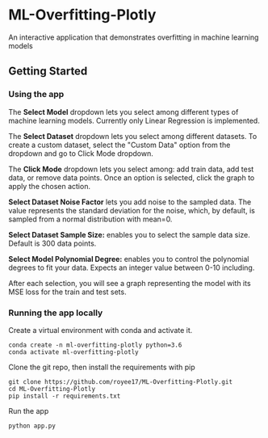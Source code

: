 # ML-Overfitting-Plotly
An interactive application that demonstrates overfitting in machine learning models

## Getting Started

### Using the app

The **Select Model** dropdown lets you select among different types of machine learning models. Currently only Linear Regression is implemented.

The **Select Dataset** dropdown lets you select among different datasets. To create a custom dataset, select the "Custom Data" option from the dropdown and go to Click Mode dropdown. 

The **Click Mode** dropdown lets you select among: add train data, add test data, or remove data points. Once an option is selected, click the graph to apply the chosen action.

**Select Dataset Noise Factor** lets you add noise to the sampled data. The value represents the standard deviation for the noise, which, by default, is sampled from a normal distribution with mean=0.

**Select Dataset Sample Size:** enables you to select the sample data size. Default is 300 data points.

**Select Model Polynomial Degree:** enables you to control the polynomial degrees to fit your data. Expects an integer value between 0-10 including.

After each selection, you will see a graph representing the model with its MSE loss for the train and test sets.

### Running the app locally

Create a virtual environment with conda and activate it.

```
conda create -n ml-overfitting-plotly python=3.6
conda activate ml-overfitting-plotly
```

Clone the git repo, then install the requirements with pip
```
git clone https://github.com/royee17/ML-Overfitting-Plotly.git
cd ML-Overfitting-Plotly
pip install -r requirements.txt
```

Run the app
```
python app.py
```